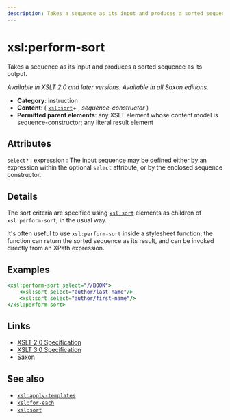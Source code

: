 ```yaml
---
description: Takes a sequence as its input and produces a sorted sequence as its output
---
```


# xsl:perform-sort

Takes a sequence as its input and produces a sorted sequence as its output.

_Available in XSLT 2.0 and later versions. Available in all Saxon editions._

- **Category**: instruction
- **Content**: ( [`xsl:sort`](xsl-sort.md)+ , _sequence-constructor_ )
- **Permitted parent elements**: any XSLT element whose content model is sequence-constructor; any literal result element

## Attributes

`select?`
: expression
: The input sequence may be defined either by an expression within the optional `select` attribute, or by the enclosed sequence constructor.

## Details

The sort criteria are specified using [`xsl:sort`](xsl-sort.md) elements as children of `xsl:perform-sort`, in the usual way.

It's often useful to use `xsl:perform-sort` inside a stylesheet function; the function can return the sorted sequence as its result, and can be invoked directly from an XPath expression.

## Examples

```xslt
<xsl:perform-sort select="//BOOK">
    <xsl:sort select="author/last-name"/>
    <xsl:sort select="author/first-name"/>
</xsl:perform-sort>
```

## Links

- [XSLT 2.0 Specification](http://www.w3.org/TR/xslt20/#element-perform-sort)
- [XSLT 3.0 Specification](http://www.w3.org/TR/xslt-30/#element-perform-sort)
- [Saxon](http://saxonica.com/documentation/index.html#!xsl-elements/perform-sort)

## See also

- [`xsl:apply-templates`](xsl-apply-templates.md)
- [`xsl:for-each`](xsl-for-each.md)
- [`xsl:sort`](xsl-sort.md)
